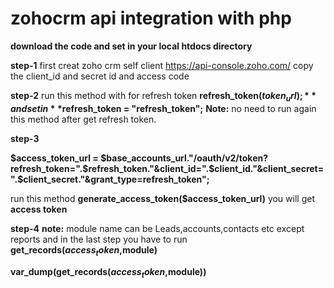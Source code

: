 # zohocrm api integration with php
**download the code and set in your local htdocs directory**

**step-1**
first creat zoho crm self client 
https://api-console.zoho.com/
copy the client_id and secret id and access code

**step-2**
run this method with for refresh token
**refresh_token($token_url);** and set in **$refresh_token 		= "refresh_token";**
**Note:** no need to run again this method after get refresh token.

**step-3**

**$access_token_url = $base_accounts_url."/oauth/v2/token?refresh_token=".$refresh_token."&client_id=".$client_id."&client_secret=".$client_secret."&grant_type=refresh_token";**

run this method **generate_access_token($access_token_url)** you will get **access token**

**step-4**
**note:** module name can be Leads,accounts,contacts etc except reports 
and in the last step you have to run **get_records($access_token,$module)**

**var_dump(get_records($access_token,$module))**




